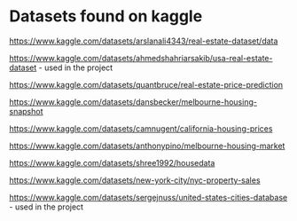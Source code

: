 # Datasets found on kaggle

https://www.kaggle.com/datasets/arslanali4343/real-estate-dataset/data

https://www.kaggle.com/datasets/ahmedshahriarsakib/usa-real-estate-dataset - used in the project

https://www.kaggle.com/datasets/quantbruce/real-estate-price-prediction

https://www.kaggle.com/datasets/dansbecker/melbourne-housing-snapshot

https://www.kaggle.com/datasets/camnugent/california-housing-prices

https://www.kaggle.com/datasets/anthonypino/melbourne-housing-market

https://www.kaggle.com/datasets/shree1992/housedata

https://www.kaggle.com/datasets/new-york-city/nyc-property-sales

https://www.kaggle.com/datasets/sergejnuss/united-states-cities-database - used in the project
